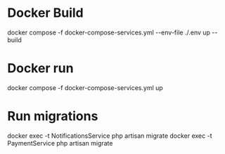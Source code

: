 # Docker Build
docker compose -f docker-compose-services.yml --env-file ./.env up --build

# Docker run
docker compose -f docker-compose-services.yml up

# Run migrations
docker exec -t NotificationsService php artisan migrate
docker exec -t PaymentService php artisan migrate